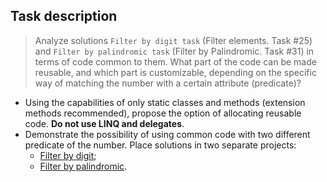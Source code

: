 ## Task description ##

> Analyze solutions `Filter by digit task` (Filter elements. Task #25) and `Filter by palindromic task` (Filter by Palindromic. Task #31) in terms of code common to them. What part of the code can be made reusable, and which part is customizable, depending on the specific way of matching the number with a certain attribute (predicate)?    
 - Using the capabilities of only static classes and methods (extension methods recommended), propose the option of allocating reusable code. **Do not use LINQ and delegates**.
 - Demonstrate the possibility of using common code with two different predicate of the number. Place solutions in two separate projects:
    - [Filter by digit](FilerByDigit/);
    - [Filter by palindromic](FilterByPalindromic/).